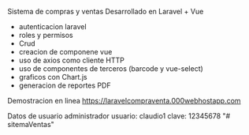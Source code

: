 
Sistema de compras y ventas
Desarrollado en Laravel + Vue
- autenticacion laravel
- roles y permisos
- Crud
- creacion de componene vue
- uso de axios como cliente HTTP
- uso de componentes de terceros (barcode y vue-select)
- graficos con Chart.js
- generacion de reportes PDF

Demostracion en linea
https://laravelcompraventa.000webhostapp.com

Datos de usuario administrador
usuario: claudio1
clave: 12345678
"# sitemaVentas" 
